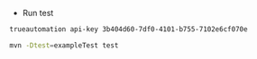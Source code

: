 * Run test

```bash
trueautomation api-key 3b404d60-7df0-4101-b755-7102e6cf070e

mvn -Dtest=exampleTest test

```